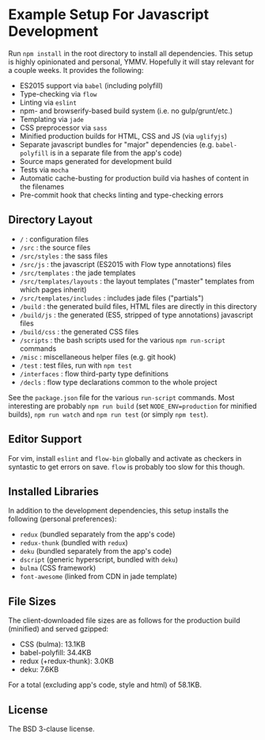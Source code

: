 # Example Setup For Javascript Development

Run `npm install` in the root directory to install all dependencies. This setup is highly opinionated and personal, YMMV. Hopefully it will stay relevant for a couple weeks. It provides the following:

* ES2015 support via `babel` (including polyfill)
* Type-checking via `flow`
* Linting via `eslint`
* npm- and browserify-based build system (i.e. no gulp/grunt/etc.)
* Templating via `jade`
* CSS preprocessor via `sass`
* Minified production builds for HTML, CSS and JS (via `uglifyjs`)
* Separate javascript bundles for "major" dependencies (e.g. `babel-polyfill` is in a separate file from the app's code)
* Source maps generated for development build
* Tests via `mocha`
* Automatic cache-busting for production build via hashes of content in the filenames
* Pre-commit hook that checks linting and type-checking errors

## Directory Layout

- `/` : configuration files
- `/src` : the source files
- `/src/styles` : the sass files
- `/src/js` : the javascript (ES2015 with Flow type annotations) files
- `/src/templates` : the jade templates
- `/src/templates/layouts` : the layout templates ("master" templates from which pages inherit)
- `/src/templates/includes` : includes jade files ("partials")
- `/build` : the generated build files, HTML files are directly in this directory
- `/build/js` : the generated (ES5, stripped of type annotations) javascript files
- `/build/css` : the generated CSS files
- `/scripts` : the bash scripts used for the various `npm run-script` commands
- `/misc` : miscellaneous helper files (e.g. git hook)
- `/test` : test files, run with `npm test`
- `/interfaces` : flow third-party type definitions
- `/decls` : flow type declarations common to the whole project

See the `package.json` file for the various `run-script` commands. Most interesting are probably `npm run build` (set `NODE_ENV=production` for minified builds), `npm run watch` and `npm run test` (or simply `npm test`).

## Editor Support

For vim, install `eslint` and `flow-bin` globally and activate as checkers in syntastic to get errors on save. `flow` is probably too slow for this though.

## Installed Libraries

In addition to the development dependencies, this setup installs the following (personal preferences):

* `redux` (bundled separately from the app's code)
* `redux-thunk` (bundled with `redux`)
* `deku` (bundled separately from the app's code)
* `dscript` (generic hyperscript, bundled with `deku`)
* `bulma` (CSS framework)
* `font-awesome` (linked from CDN in jade template)

## File Sizes

The client-downloaded file sizes are as follows for the production build (minified) and served gzipped:

* CSS (bulma): 13.1KB
* babel-polyfill: 34.4KB
* redux (+redux-thunk): 3.0KB
* deku: 7.6KB

For a total (excluding app's code, style and html) of 58.1KB.

## License

The BSD 3-clause license.

